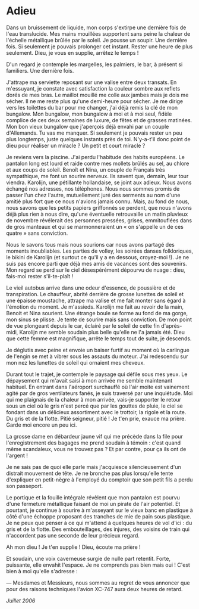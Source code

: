 # Adieu #

Dans un bruissement de liquide, mon corps s'extirpe une dernière fois de l'eau translucide. Mes mains mouillées supportent sans peine la chaleur de l'échelle métallique brûlée par le soleil. Je pousse un soupir. Une dernière fois. Si seulement je pouvais prolonger cet instant. Rester une heure de plus seulement. Dieu, je vous en supplie, arrêtez le temps ! 

D'un regard je contemple les margelles, les palmiers, le bar, à présent si familiers. Une dernière fois. 

J'attrape ma serviette reposant sur une valise entre deux transats. En m'essuyant, je constate avec satisfaction la couleur sombre aux reflets dorés de mes bras. Le maillot mouillé me colle aux jambes mais je dois me sécher. Il ne me reste plus qu'une demi-heure pour sécher. Je me dirige vers les toilettes du bar pour me changer, j'ai déjà remis la clé de mon bungalow. Mon bungalow, mon bungalow à moi et à moi seul, fidèle complice de ces deux semaines de luxure, de fêtes et de grasses matinées. Mon bon vieux bungalow que j'aperçois déjà envahi par un couple d'Allemands. Tu vas me manquer. Si seulement je pouvais rester un peu plus longtemps, juste quelques instants près de toi. N'y-a-t'il donc point de dieu pour réaliser un miracle ? Un petit et court miracle ? 

Je reviens vers la piscine. J'ai perdu l'habitude des habits européens. Le pantalon long est lourd et raide contre mes mollets brûlés au sel, au chlore et aux coups de soleil. Benoît et Nina, un couple de Français très sympathique, me font un sourire nerveux. Ils savent que, demain, leur tour viendra. Karolijn, une pétillante hollandaise, se joint aux adieux. Nous avons échangé nos adresses, nos téléphones. Nous nous sommes promis de passer l'un chez l'autre, mutuellement juré des serments au nom d'une amitié plus fort que ce nous n'avions jamais connu. Mais, au fond de nous, nous savons que les petits papiers griffonnés se perdent, que nous n'avons déjà plus rien à nous dire, qu'une éventuelle retrouvaille un matin pluvieux de novembre révélerait des personnes pressées, grises, emmitouflées dans de gros manteaux et qui se marmonneraient un « on s'appelle un de ces quatre » sans conviction. 

Nous le savons tous mais nous sourions car nous avons partagé des moments inoubliables. Les parties de volley, les soirées danses folkloriques, le bikini de Karolijn (et surtout ce qu'il y a en dessous, croyez-moi !). Je ne suis pas encore parti que déjà mes amis de vacances sont des souvenirs. Mon regard se perd sur le ciel désespérément dépourvu de nuage : dieu, fais-moi rester s'il-te-plaît ! 

Le vieil autobus arrive dans une odeur d'essence, de poussière et de transpiration. Le chauffeur, abrité derrière de grosse lunettes de soleil et une épaisse moustache, attrape ma valise et me fait monter sans égard à l'émotion du moment. Je m'assieds. Karolijn me fait au revoir de la main, Benoit et Nina sourient. Une étrange boule se forme au fond de ma gorge, mon sinus se plisse. Je tente de sourire mais sans conviction. De mon point de vue plongeant depuis le car, éclairé par le soleil de cette fin d'après-midi, Karolijn me semble soudain plus belle qu'elle ne l'a jamais été. Dieu que cette femme est magnifique, arrête le temps tout de suite, je descends. 

Je déglutis avec peine et envoie un baiser furtif au moment où la carlingue de l'engin se met à vibrer sous les assauts du moteur. J'ai redescendu sur mon nez les lunettes de soleil qui ornaient mes cheveux. 

Durant tout le trajet, je contemple le paysage qui défile sous mes yeux. Le dépaysement qui m'avait saisi à mon arrivée me semble maintenant habituel. En entrant dans l'aéroport surchauffé où l'air moite est vainement agité par de gros ventilateurs fanés, je suis traversé par une inquiétude. Moi qui me plaignais de la chaleur à mon arrivée, vais-je supporter le retour sous un ciel où le gris n'est percé que par les gouttes de pluie, le ciel se fondant dans un délicieux assortiment avec le trottoir, la rigole et la route. Du gris et de la flotte. Pitié seigneur, pitié ! Je t'en prie, exauce ma prière. Garde moi encore un peu ici. 

La grosse dame en débardeur jaune vif qui me précède dans la file pour l'enregistrement des bagages me prend soudain à témoin : c'est quand même scandaleux, vous ne trouvez pas ? Et par contre, pour ça ils ont de l'argent ! 

Je ne sais pas de quoi elle parle mais j'acquiesce silencieusement d'un distrait mouvement de tête. Je ne bronche pas plus lorsqu'elle tente d'expliquer en petit-nègre à l'employé du comptoir que son petit fils a perdu son passeport. 

Le portique et la fouille intégrale révèlent que mon pantalon est pourvu d'une fermeture métallique faisant de moi un pirate de l'air potentiel. Et pourtant, je continue à sourire à m'asseyant sur le vieux banc en plastique à côté d'une échoppe proposant des tranches de mie de pain sous plastique. Je ne peux que penser à ce qui m'attend à quelques heures de vol d'ici : du gris et de la flotte. Des embouteillages, des injures, des voisins de train qui n'accordent pas une seconde de leur précieux regard. 

Ah mon dieu ! Je t'en supplie ! Dieu, écoute ma prière ! 

Et soudain, une voix caverneuse surgie de nulle part retentit. Forte, puissante, elle envahit l'espace. Je ne comprends pas bien mais oui ! C'est bien à moi qu'elle s'adresse : 

— Mesdames et Messieurs, nous sommes au regret de vous annoncer que pour des raisons techniques l'avion XC-747 aura deux heures de retard.

*Juillet 2006*
